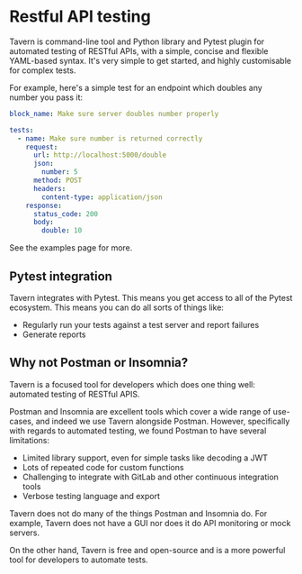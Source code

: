 # Restful API testing

Tavern is command-line tool and Python library and Pytest plugin for automated testing of RESTful APIs, with a simple, concise and flexible YAML-based syntax. It's very simple to get started, and highly customisable for complex tests.

For example, here's a simple test for an endpoint which doubles any number you pass it:

```yaml
block_name: Make sure server doubles number properly

tests:
  - name: Make sure number is returned correctly
    request:
      url: http://localhost:5000/double
      json:
        number: 5
      method: POST
      headers:
        content-type: application/json
    response:
      status_code: 200
      body:
        double: 10
```

See the examples page for more.

## Pytest integration

Tavern integrates with Pytest. This means you get access to all of the Pytest ecosystem. This means you can do all sorts of things like:
- Regularly run your tests against a test server and report failures
- Generate reports  

## Why not Postman or Insomnia?

Tavern is a focused tool for developers which does one thing well: automated testing of RESTful APIS.

Postman and Insomnia are excellent tools which cover a wide range of use-cases, and indeed we use Tavern alongside Postman. However, specifically with regards to automated testing, we found Postman to have several limitations:
- Limited library support, even for simple tasks like decoding a JWT
- Lots of repeated code for custom functions
- Challenging to integrate with GitLab and other continuous integration tools
- Verbose testing language and export

Tavern does not do many of the things Postman and Insomnia do. For example, Tavern does not have a GUI nor does it do API monitoring or mock servers.

On the other hand, Tavern is free and open-source and is a more powerful tool for developers to automate tests.
